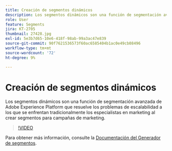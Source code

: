 ```yaml
---
title: Creación de segmentos dinámicos
description: Los segmentos dinámicos son una función de segmentación avanzada de Adobe Experience Platform que resuelve los problemas de escalabilidad a los que se enfrentan tradicionalmente los especialistas en marketing al crear segmentos para campañas de marketing.
role: User
feature: Segments
jira: KT-2705
thumbnail: 27428.jpg
exl-id: 5e3b7d65-10e6-418f-98ab-99a3ac47e839
source-git-commit: 90f7621536573f60ac6585404b1ac0e49cb08496
workflow-type: tm+mt
source-wordcount: '72'
ht-degree: 9%

---
```


# Creación de segmentos dinámicos

Los segmentos dinámicos son una función de segmentación avanzada de Adobe Experience Platform que resuelve los problemas de escalabilidad a los que se enfrentan tradicionalmente los especialistas en marketing al crear segmentos para campañas de marketing.

>[!VIDEO](https://video.tv.adobe.com/v/27428?quality=12&learn=on)

Para obtener más información, consulte la [Documentación del Generador de segmentos](https://experienceleague.adobe.com/docs/experience-platform/segmentation/ui/segment-builder.html?lang=es).
